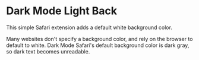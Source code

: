 # Dark Mode Light Back

This simple Safari extension adds a default white background color.

Many websites don't specify a background color, and rely on the browser to default to white. 
Dark Mode Safari's default background color is dark gray, so dark text becomes unreadable.

